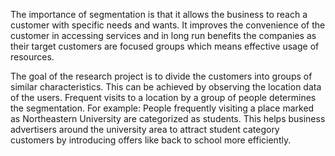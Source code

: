 The importance of segmentation is that it allows the business to reach a customer with specific needs and wants. It improves the convenience of the customer in accessing services and in long run benefits the companies as their target customers are focused groups which means effective usage of resources.

The goal of the research project is to divide the customers into groups of similar characteristics. This can be achieved by observing the location data of the users. Frequent visits to a location by a group of people determines the segmentation. For example: People frequently visiting a place marked as Northeastern University are categorized as students. This helps business advertisers around the university area to attract student category customers by introducing offers like back to school more efficiently. 

